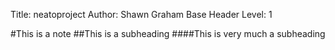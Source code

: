 Title: neatoproject
Author: Shawn Graham
Base Header Level: 1

#This is a note
##This is a subheading
####This is very much a subheading